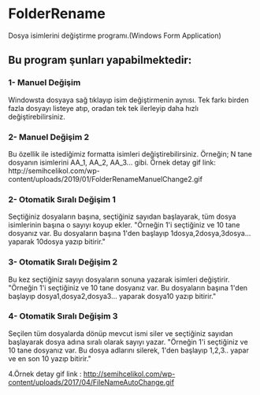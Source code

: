 # FolderRename
Dosya isimlerini değiştirme programı.(Windows Form Application)

<h2>Bu program şunları yapabilmektedir:</h2>

<h3>1- Manuel Değişim</h3>
Windowsta dosyaya sağ tıklayıp isim değiştirmenin aynısı.
Tek farkı birden fazla dosyayı listeye atıp, oradan tek tek ilerleyip daha hızlı değiştirebilirsiniz.

<h3>2- Manuel Değişim 2</h3>
Bu özellik ile istediğimiz formatta isimleri değiştirebilirsiniz. Örneğin; N tane dosyanın isimlerini AA_1, AA_2, AA_3... gibi.
Örnek detay gif link: http://semihcelikol.com/wp-content/uploads/2019/01/FolderRenameManuelChange2.gif

<h3>2- Otomatik Sıralı Değişim 1</h3>
Seçtiğiniz dosyaların başına, seçtiğiniz sayıdan başlayarak, tüm dosya isimlerinin başına o sayıyı koyup ekler.
"Örneğin 1'i seçtiğiniz ve 10 tane dosyanız var. Bu dosyaların başına 1'den başlayıp 1dosya,2dosya,3dosya... yaparak 10dosya yazıp bitirir."

<h3>3- Otomatik Sıralı Değişim 2</h3>
Bu kez seçtiğiniz sayıyı dosyaların sonuna yazarak isimleri değiştirir.
"Örneğin 1'i seçtiğiniz ve 10 tane dosyanız var. Bu dosyaların başına 1'den başlayıp dosya1,dosya2,dosya3... yaparak dosya10 yazıp bitirir."

<h3>4- Otomatik Sıralı Değişim 3</h3>
Seçilen tüm dosyalarda dönüp mevcut ismi siler ve seçtiğiniz sayıdan başlayarak dosya adına sıralı olarak sayıyı yazar.
"Örneğin 1'i seçtiğiniz ve 10 tane dosyanız var. Bu dosya adlarını silerek, 1'den başlayıp 1,2,3.. yapar ve en son 10 yazıp bitirir."

4.Örnek detay gif link : http://semihcelikol.com/wp-content/uploads/2017/04/FileNameAutoChange.gif
